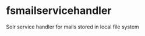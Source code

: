 fsmailservicehandler
====================

Solr service handler for mails stored in local file system
